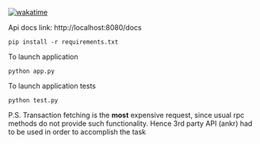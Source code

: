 <a href="https://wakatime.com/badge/user/8ae1715c-be50-4dae-a4a0-829b3152ad8a/project/d56165a5-6fc5-4650-bd13-6ac216b80703"><img src="https://wakatime.com/badge/user/8ae1715c-be50-4dae-a4a0-829b3152ad8a/project/d56165a5-6fc5-4650-bd13-6ac216b80703.svg" alt="wakatime"></a>

Api docs link: http://localhost:8080/docs

``
pip install -r requirements.txt
``

To launch application

``
python app.py
``

To launch application tests

``
python test.py
``

P.S. Transaction fetching is the <b>most</b> expensive request, since usual rpc methods do not provide such functionality. Hence 3rd party API (ankr) had to be used in order to accomplish the task 